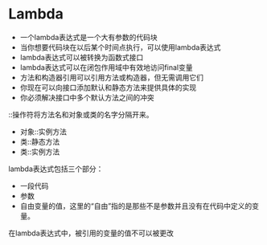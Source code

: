 # Lambda
* 一个lambda表达式是一个大有参数的代码块
* 当你想要代码块在以后某个时间点执行，可以使用lambda表达式
* lambda表达式可以被转换为函数式接口
* lambda表达式可以在闭包作用域中有效地访问final变量
* 方法和构造器引用可以引用方法或构造器，但无需调用它们
* 你现在可以向接口添加默认和静态方法来提供具体的实现
* 你必须解决接口中多个默认方法之间的冲突

::操作符将方法名和对象或类的名字分隔开来。

* 对象::实例方法
* 类::静态方法
* 类::实例方法

lambda表达式包括三个部分：
* 一段代码
* 参数
* 自由变量的值，这里的“自由”指的是那些不是参数并且没有在代码中定义的变量。

在lambda表达式中，被引用的变量的值不可以被更改

